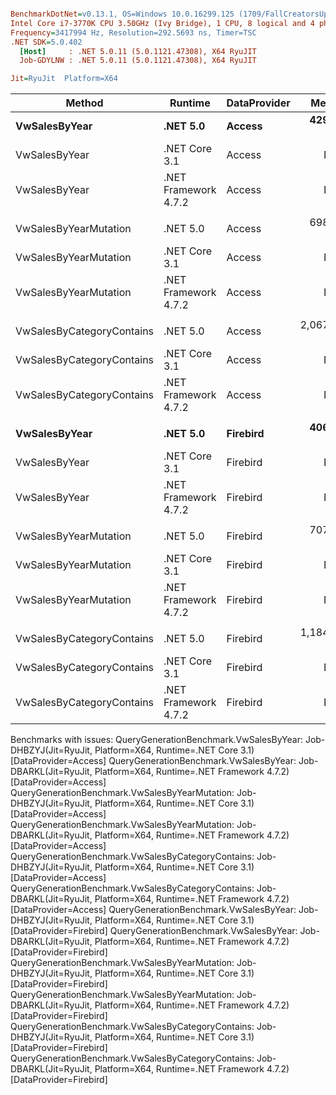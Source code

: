 ``` ini

BenchmarkDotNet=v0.13.1, OS=Windows 10.0.16299.125 (1709/FallCreatorsUpdate/Redstone3)
Intel Core i7-3770K CPU 3.50GHz (Ivy Bridge), 1 CPU, 8 logical and 4 physical cores
Frequency=3417994 Hz, Resolution=292.5693 ns, Timer=TSC
.NET SDK=5.0.402
  [Host]     : .NET 5.0.11 (5.0.1121.47308), X64 RyuJIT
  Job-GDYLNW : .NET 5.0.11 (5.0.1121.47308), X64 RyuJIT

Jit=RyuJit  Platform=X64  

```
|                    Method |              Runtime | DataProvider |       Mean |     Median | Ratio | Allocated |
|-------------------------- |--------------------- |------------- |-----------:|-----------:|------:|----------:|
|             **VwSalesByYear** |             **.NET 5.0** |       **Access** |   **429.2 μs** |   **427.1 μs** |     **?** | **106,472 B** |
|             VwSalesByYear |        .NET Core 3.1 |       Access |         NA |         NA |     ? |         - |
|             VwSalesByYear | .NET Framework 4.7.2 |       Access |         NA |         NA |     ? |         - |
|                           |                      |              |            |            |       |           |
|     VwSalesByYearMutation |             .NET 5.0 |       Access |   698.8 μs |   693.2 μs |     ? | 188,086 B |
|     VwSalesByYearMutation |        .NET Core 3.1 |       Access |         NA |         NA |     ? |         - |
|     VwSalesByYearMutation | .NET Framework 4.7.2 |       Access |         NA |         NA |     ? |         - |
|                           |                      |              |            |            |       |           |
| VwSalesByCategoryContains |             .NET 5.0 |       Access | 2,067.1 μs | 2,030.2 μs |     ? | 450,123 B |
| VwSalesByCategoryContains |        .NET Core 3.1 |       Access |         NA |         NA |     ? |         - |
| VwSalesByCategoryContains | .NET Framework 4.7.2 |       Access |         NA |         NA |     ? |         - |
|                           |                      |              |            |            |       |           |
|             **VwSalesByYear** |             **.NET 5.0** |     **Firebird** |   **406.1 μs** |   **405.2 μs** |     **?** | **107,095 B** |
|             VwSalesByYear |        .NET Core 3.1 |     Firebird |         NA |         NA |     ? |         - |
|             VwSalesByYear | .NET Framework 4.7.2 |     Firebird |         NA |         NA |     ? |         - |
|                           |                      |              |            |            |       |           |
|     VwSalesByYearMutation |             .NET 5.0 |     Firebird |   707.4 μs |   697.7 μs |     ? | 191,350 B |
|     VwSalesByYearMutation |        .NET Core 3.1 |     Firebird |         NA |         NA |     ? |         - |
|     VwSalesByYearMutation | .NET Framework 4.7.2 |     Firebird |         NA |         NA |     ? |         - |
|                           |                      |              |            |            |       |           |
| VwSalesByCategoryContains |             .NET 5.0 |     Firebird | 1,184.5 μs | 1,180.8 μs |     ? | 283,957 B |
| VwSalesByCategoryContains |        .NET Core 3.1 |     Firebird |         NA |         NA |     ? |         - |
| VwSalesByCategoryContains | .NET Framework 4.7.2 |     Firebird |         NA |         NA |     ? |         - |

Benchmarks with issues:
  QueryGenerationBenchmark.VwSalesByYear: Job-DHBZYJ(Jit=RyuJit, Platform=X64, Runtime=.NET Core 3.1) [DataProvider=Access]
  QueryGenerationBenchmark.VwSalesByYear: Job-DBARKL(Jit=RyuJit, Platform=X64, Runtime=.NET Framework 4.7.2) [DataProvider=Access]
  QueryGenerationBenchmark.VwSalesByYearMutation: Job-DHBZYJ(Jit=RyuJit, Platform=X64, Runtime=.NET Core 3.1) [DataProvider=Access]
  QueryGenerationBenchmark.VwSalesByYearMutation: Job-DBARKL(Jit=RyuJit, Platform=X64, Runtime=.NET Framework 4.7.2) [DataProvider=Access]
  QueryGenerationBenchmark.VwSalesByCategoryContains: Job-DHBZYJ(Jit=RyuJit, Platform=X64, Runtime=.NET Core 3.1) [DataProvider=Access]
  QueryGenerationBenchmark.VwSalesByCategoryContains: Job-DBARKL(Jit=RyuJit, Platform=X64, Runtime=.NET Framework 4.7.2) [DataProvider=Access]
  QueryGenerationBenchmark.VwSalesByYear: Job-DHBZYJ(Jit=RyuJit, Platform=X64, Runtime=.NET Core 3.1) [DataProvider=Firebird]
  QueryGenerationBenchmark.VwSalesByYear: Job-DBARKL(Jit=RyuJit, Platform=X64, Runtime=.NET Framework 4.7.2) [DataProvider=Firebird]
  QueryGenerationBenchmark.VwSalesByYearMutation: Job-DHBZYJ(Jit=RyuJit, Platform=X64, Runtime=.NET Core 3.1) [DataProvider=Firebird]
  QueryGenerationBenchmark.VwSalesByYearMutation: Job-DBARKL(Jit=RyuJit, Platform=X64, Runtime=.NET Framework 4.7.2) [DataProvider=Firebird]
  QueryGenerationBenchmark.VwSalesByCategoryContains: Job-DHBZYJ(Jit=RyuJit, Platform=X64, Runtime=.NET Core 3.1) [DataProvider=Firebird]
  QueryGenerationBenchmark.VwSalesByCategoryContains: Job-DBARKL(Jit=RyuJit, Platform=X64, Runtime=.NET Framework 4.7.2) [DataProvider=Firebird]
